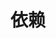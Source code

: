 <!--
 * @Author: zhouxiaobo zhouxiaobo@yxj.org.cn
 * @Date: 2022-07-04 14:19:33
 * @LastEditors: zhouxiaobo zhouxiaobo@yxj.org.cn
 * @LastEditTime: 2022-07-04 14:20:06
 * @FilePath: \yxj-doc\docs\tp\dependent.md
 * @Description: 这是默认设置,请设置`customMade`, 打开koroFileHeader查看配置 进行设置: https://github.com/OBKoro1/koro1FileHeader/wiki/%E9%85%8D%E7%BD%AE
-->
# 依赖